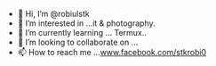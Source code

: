 - 👋 Hi, I’m @robiulstk
- 👀 I’m interested in ...it & photography. 
- 🌱 I’m currently learning ... Termux.. 
- 💞️ I’m looking to collaborate on ...
- 📫 How to reach me ...www.facebook.com/stkrobi0

<!---
robiulstk/robiulstk is a ✨ special ✨ repository because its `README.md` (this file) appears on your GitHub profile.
You can click the Preview link to take a look at your changes.
--->
